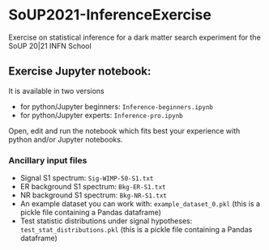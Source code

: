 # SoUP2021-InferenceExercise
Exercise on statistical inference for a dark matter search experiment for the SoUP 20|21 INFN School

## Exercise Jupyter notebook: 
It is available in two versions
- for python/Jupyter beginners: `Inference-beginners.ipynb`
- for python/Jupyter experts: `Inference-pro.ipynb` 

Open, edit and run the notebook which fits best your experience with python and/or Jupyter notebooks.

### Ancillary input files
- Signal S1 spectrum: `Sig-WIMP-50-S1.txt`
- ER background S1 spectrum: `Bkg-ER-S1.txt`
- NR background S1 spectrum: `Bkg-NR-S1.txt`
- An example dataset you can work with: `example_dataset_0.pkl` (this is a pickle file containing a Pandas dataframe)
- Test statistic distributions under signal hypotheses: `test_stat_distributions.pkl` (this is a pickle file containing a Pandas dataframe)
